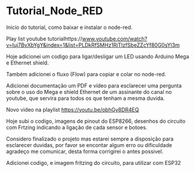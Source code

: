 # Tutorial_Node_RED
Inicio do tutorial, como baixar e instalar o node-red.

Play list youtube tutorialhttps://www.youtube.com/watch?v=Iuj7BvXbYgY&index=1&list=PLDkRfSMHz1RiTlzfSbeZZcYf80G0sYl3m

Hoje adicionei um codigo para ligar/desligar um LED usando Arduino Mega e Ethernet shield.

Também adicionei o fluxo (Flow) para copiar e colar no node-red.

Adicionei documentação um PDF e vídeo para esclarecer uma pergunta sobre o uso do Mega e shield Ethernet de um assinante do canal no youtube, que servira para todos os que tenham a mesma duvida.

Novo video na playlist https://youtu.be/obhGy8DR4EQ 

Hoje subi o codigo, imagens de pinout do ESP8266, desenhos do circuito com Frtzing indicando a ligação de cada sensor e botoes.

Considero finalizado o projeto mas estarei sempre a disposição para esclarecer duvidas, por favor se encontar algum erro ou dificuldade agradeço me comunicar, desta forma corrigirei o antes possivel.

Adicionei codigo, e imagem fritzing do circuito, para utilizar com ESP32

